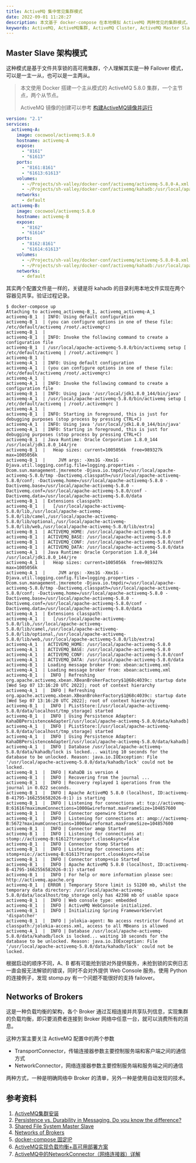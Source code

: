 ```yaml
---
title: ActiveMQ 集中常见集群模式
date: 2022-09-01 11:28:27
description: 本文基于 docker-compose 在本地模拟 ActiveMQ 两种常见的集群模式。
keywords: ActiveMQ, ActiveMQ集群, ActiveMQ Cluster, ActiveMQ Master Slave
---
```


## Master Slave 架构模式

这种模式是基于文件共享锁的高可用集群，个人理解其实是一种 Failover 模式，可以是一主一从，也可以是一主两从。

> 本文使用 Docker 搭建一个主从模式的 ActiveMQ 5.8.0 集群，一个主节点，两个从节点。
>
> ActiveMQ 镜像的创建可以参考 [构建ActiveMQ镜像并运行](http://www.edulinks.cn/2021/10/21/20211021-make-activemq-docker-image/)

```yaml
version: "2.1"
services:
  activemq-A:
    image: cocowool/activemq:5.8.0
    hostname: activemq-A
    expose:
      - "8161"
      - "61613"
    ports:
      - "8161:8161"
      - "61613:61613"
    volumes:
      - ~/Projects/sh-valley/docker-conf/activemq/activemq-5.8.0-A.xml:/usr/local/apache-activemq-5.8.0/conf/activemq.xml
      - ~/Projects/sh-valley/docker-conf/activemq/kahadb:/usr/local/apache-activemq-5.8.0/data/kahadb
    networks:
      - default
  activemq-B:
    image: cocowool/activemq:5.8.0
    hostname: activemq-B
    expose:
      - "8162"
      - "61614"
    ports:
      - "8162:8161"
      - "61614:61613"
    volumes:
      - ~/Projects/sh-valley/docker-conf/activemq/activemq-5.8.0-B.xml:/usr/local/apache-activemq-5.8.0/conf/activemq.xml
      - ~/Projects/sh-valley/docker-conf/activemq/kahadb:/usr/local/apache-activemq-5.8.0/data/kahadb
    networks:
      - default
```

其实两个配置文件是一样的，关键是将 kahadb 的目录利用本地文件实现在两个容器见共享。验证过程记录。

```shell
$ docker-compose up
Attaching to activemq_activemq-B_1, activemq_activemq-A_1
activemq-B_1  | INFO: Using default configuration
activemq-B_1  | (you can configure options in one of these file: /etc/default/activemq /root/.activemqrc)
activemq-B_1  | 
activemq-B_1  | INFO: Invoke the following command to create a configuration file
activemq-B_1  | /usr/local/apache-activemq-5.8.0/bin/activemq setup [ /etc/default/activemq | /root/.activemqrc ]
activemq-B_1  | 
activemq-A_1  | INFO: Using default configuration
activemq-A_1  | (you can configure options in one of these file: /etc/default/activemq /root/.activemqrc)
activemq-A_1  | 
activemq-A_1  | INFO: Invoke the following command to create a configuration file
activemq-B_1  | INFO: Using java '/usr/local/jdk1.8.0_144/bin/java'
activemq-A_1  | /usr/local/apache-activemq-5.8.0/bin/activemq setup [ /etc/default/activemq | /root/.activemqrc ]
activemq-A_1  | 
activemq-B_1  | INFO: Starting in foreground, this is just for debugging purposes (stop process by pressing CTRL+C)
activemq-A_1  | INFO: Using java '/usr/local/jdk1.8.0_144/bin/java'
activemq-A_1  | INFO: Starting in foreground, this is just for debugging purposes (stop process by pressing CTRL+C)
activemq-B_1  | Java Runtime: Oracle Corporation 1.8.0_144 /usr/local/jdk1.8.0_144/jre
activemq-B_1  |   Heap sizes: current=1005056k  free=989327k  max=1005056k
activemq-B_1  |     JVM args: -Xms1G -Xmx1G -Djava.util.logging.config.file=logging.properties -Dcom.sun.management.jmxremote -Djava.io.tmpdir=/usr/local/apache-activemq-5.8.0/tmp -Dactivemq.classpath=/usr/local/apache-activemq-5.8.0/conf; -Dactivemq.home=/usr/local/apache-activemq-5.8.0 -Dactivemq.base=/usr/local/apache-activemq-5.8.0 -Dactivemq.conf=/usr/local/apache-activemq-5.8.0/conf -Dactivemq.data=/usr/local/apache-activemq-5.8.0/data
activemq-B_1  | Extensions classpath:
activemq-B_1  |   [/usr/local/apache-activemq-5.8.0/lib,/usr/local/apache-activemq-5.8.0/lib/camel,/usr/local/apache-activemq-5.8.0/lib/optional,/usr/local/apache-activemq-5.8.0/lib/web,/usr/local/apache-activemq-5.8.0/lib/extra]
activemq-B_1  | ACTIVEMQ_HOME: /usr/local/apache-activemq-5.8.0
activemq-B_1  | ACTIVEMQ_BASE: /usr/local/apache-activemq-5.8.0
activemq-B_1  | ACTIVEMQ_CONF: /usr/local/apache-activemq-5.8.0/conf
activemq-B_1  | ACTIVEMQ_DATA: /usr/local/apache-activemq-5.8.0/data
activemq-A_1  | Java Runtime: Oracle Corporation 1.8.0_144 /usr/local/jdk1.8.0_144/jre
activemq-A_1  |   Heap sizes: current=1005056k  free=989327k  max=1005056k
activemq-A_1  |     JVM args: -Xms1G -Xmx1G -Djava.util.logging.config.file=logging.properties -Dcom.sun.management.jmxremote -Djava.io.tmpdir=/usr/local/apache-activemq-5.8.0/tmp -Dactivemq.classpath=/usr/local/apache-activemq-5.8.0/conf; -Dactivemq.home=/usr/local/apache-activemq-5.8.0 -Dactivemq.base=/usr/local/apache-activemq-5.8.0 -Dactivemq.conf=/usr/local/apache-activemq-5.8.0/conf -Dactivemq.data=/usr/local/apache-activemq-5.8.0/data
activemq-A_1  | Extensions classpath:
activemq-A_1  |   [/usr/local/apache-activemq-5.8.0/lib,/usr/local/apache-activemq-5.8.0/lib/camel,/usr/local/apache-activemq-5.8.0/lib/optional,/usr/local/apache-activemq-5.8.0/lib/web,/usr/local/apache-activemq-5.8.0/lib/extra]
activemq-A_1  | ACTIVEMQ_HOME: /usr/local/apache-activemq-5.8.0
activemq-A_1  | ACTIVEMQ_BASE: /usr/local/apache-activemq-5.8.0
activemq-A_1  | ACTIVEMQ_CONF: /usr/local/apache-activemq-5.8.0/conf
activemq-A_1  | ACTIVEMQ_DATA: /usr/local/apache-activemq-5.8.0/data
activemq-B_1  | Loading message broker from: xbean:activemq.xml
activemq-A_1  | Loading message broker from: xbean:activemq.xml
activemq-B_1  |  INFO | Refreshing org.apache.activemq.xbean.XBeanBrokerFactory$1@68c4039c: startup date [Wed Sep 07 13:16:20 UTC 2022]; root of context hierarchy
activemq-A_1  |  INFO | Refreshing org.apache.activemq.xbean.XBeanBrokerFactory$1@68c4039c: startup date [Wed Sep 07 13:16:20 UTC 2022]; root of context hierarchy
activemq-B_1  |  INFO | PListStore:[/usr/local/apache-activemq-5.8.0/data/localhost/tmp_storage] started
activemq-B_1  |  INFO | Using Persistence Adapter: KahaDBPersistenceAdapter[/usr/local/apache-activemq-5.8.0/data/kahadb]
activemq-A_1  |  INFO | PListStore:[/usr/local/apache-activemq-5.8.0/data/localhost/tmp_storage] started
activemq-A_1  |  INFO | Using Persistence Adapter: KahaDBPersistenceAdapter[/usr/local/apache-activemq-5.8.0/data/kahadb]
activemq-A_1  |  INFO | Database /usr/local/apache-activemq-5.8.0/data/kahadb/lock is locked... waiting 10 seconds for the database to be unlocked. Reason: java.io.IOException: File '/usr/local/apache-activemq-5.8.0/data/kahadb/lock' could not be locked.
activemq-B_1  |  INFO | KahaDB is version 4
activemq-B_1  |  INFO | Recovering from the journal ...
activemq-B_1  |  INFO | Recovery replayed 1 operations from the journal in 0.022 seconds.
activemq-B_1  |  INFO | Apache ActiveMQ 5.8.0 (localhost, ID:activemq-B-41795-1662556582026-0:1) is starting
activemq-B_1  |  INFO | Listening for connections at: tcp://activemq-B:61616?maximumConnections=1000&wireformat.maxFrameSize=104857600
activemq-B_1  |  INFO | Connector openwire Started
activemq-B_1  |  INFO | Listening for connections at: amqp://activemq-B:5672?maximumConnections=1000&wireformat.maxFrameSize=104857600
activemq-B_1  |  INFO | Connector amqp Started
activemq-B_1  |  INFO | Listening for connections at: stomp://activemq-B:61612?transport.closeAsync=false
activemq-B_1  |  INFO | Connector stomp Started
activemq-B_1  |  INFO | Listening for connections at: stomp+nio://activemq-B:61613?transport.closeAsync=false
activemq-B_1  |  INFO | Connector stomp+nio Started
activemq-B_1  |  INFO | Apache ActiveMQ 5.8.0 (localhost, ID:activemq-B-41795-1662556582026-0:1) started
activemq-B_1  |  INFO | For help or more information please see: http://activemq.apache.org
activemq-B_1  | ERROR | Temporary Store limit is 51200 mb, whilst the temporary data directory: /usr/local/apache-activemq-5.8.0/data/localhost/tmp_storage only has 42398 mb of usable space
activemq-B_1  |  INFO | Web console type: embedded
activemq-B_1  |  INFO | ActiveMQ WebConsole initialized.
activemq-B_1  |  INFO | Initializing Spring FrameworkServlet 'dispatcher'
activemq-B_1  |  INFO | jolokia-agent: No access restrictor found at classpath:/jolokia-access.xml, access to all MBeans is allowed
activemq-A_1  |  INFO | Database /usr/local/apache-activemq-5.8.0/data/kahadb/lock is locked... waiting 10 seconds for the database to be unlocked. Reason: java.io.IOException: File '/usr/local/apache-activemq-5.8.0/data/kahadb/lock' could not be locked.
```

根据启动的顺序不同，A、B 都有可能抢到锁对外提供服务，未抢到锁的实例日志一直会报无法解锁的错误，同时不会对外提供 Web Console 服务。使用 Python 的连接例子，发现 stomp.py 有一个问题不能很好的支持 failover。

## Networks of Brokers

这是一种负载均衡的架构，各个 Broker 通过互相连接并共享队列信息，实现集群的负载均衡，即只要消费者连接到 Broker 网络中任意一台，就可以消费所有的消息。

这种方案主要关注 ActiveMQ 配置中的两个参数

* TransportConnector，传输连接器参数主要控制服务端和客户端之间的通信方式
* NetworkConnector，网络连接器参数主要控制服务端和服务端之间的通信

两种方式，一种是明确网络中 Broker 的清单，另外一种是使用自动发现的技术。



## 参考资料

1. [ActiveMQ集群安装](https://zhuanlan.zhihu.com/p/218094199)
2. [Persistence vs. Durability in Messaging. Do you know the difference?](https://developers.redhat.com/blog/2016/08/10/persistence-vs-durability-in-messaging)
3. [Shared File System Master Slave](https://activemq.apache.org/shared-file-system-master-slave)
4. [Networks of Brokers](https://activemq.apache.org/networks-of-brokers)
5. [docker-compose 固定IP](https://blog.csdn.net/m0_67401499/article/details/126327120)
6. [ActiveMQ实现负载均衡+高可用部署方案](https://www.jianshu.com/p/0aa5e33fed0c)
7. [ActiveMQ中的NetworkConnector（网络连接器）详解](https://blog.csdn.net/u011165171/article/details/84349468)
